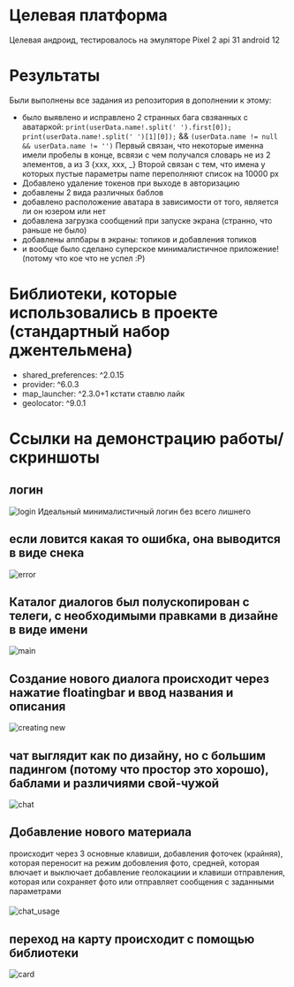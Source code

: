 # Целевая платформа

Целевая андроид, тестировалось на эмуляторе Pixel 2 api 31 android 12

# Результаты

Были выполнены все задания из репозитория в дополнении к этому:
* было выявлено и исправлено 2 странных бага свзяанных с аватаркой:  ```print(userData.name!.split(' ').first[0]);
    print(userData.name!.split(' ')[1][0]);``` && ```(userData.name != null && userData.name != '')```
    Первый связан, что некоторые именна имели пробелы в конце, всвязи с чем получался словарь не из 2 элементов, а из 3 {xxx, xxx, _}
    Второй связан с тем, что имена у которых пустые параметры name переполняют список на 10000 px
*  Добавлено удаление токенов при выходе в авторизацию
*  добавлены 2 вида различных баблов
*  добавлено расположение аватара в зависимости от того, является ли он юзером или нет
*  добавлена загрузка сообщений при запуске экрана (странно, что раньше не было)
*  добавлены аппбары в экраны: топиков и добавления  топиков
*  и вообще было сделано суперское минималистичное приложение! (потому что кое что не успел :P)

# Библиотеки, которые использовались в проекте (стандартный набор джентельмена)
  * shared_preferences: ^2.0.15
  * provider: ^6.0.3
  * map_launcher: ^2.3.0+1 кстати ставлю лайк
  * geolocator: ^9.0.1
# Ссылки на демонстрацию работы/скриншоты
## логин
![login](https://user-images.githubusercontent.com/47796424/184410341-9d98e561-0850-472e-94f0-2c2fc21f1e7a.gif)
Идеальный минималистичный логин без всего лишнего
####
## если ловится какая то ошибка, она выводится в виде снека 
![error](https://user-images.githubusercontent.com/47796424/184410361-a35e1b1a-b078-48a8-bc0f-0cdd3ba2cb69.gif)
## Каталог диалогов был полускопирован с телеги, с необходимыми правками в дизайне в виде имени 
![main](https://user-images.githubusercontent.com/47796424/184410381-954db036-04d6-4203-8971-6169cd161dca.gif)
## Создание нового диалога происходит через нажатие floatingbar и ввод названия и описания
![creating new](https://user-images.githubusercontent.com/47796424/184410390-23311060-f88d-4aea-95e4-f4116c6850e0.gif)
## чат выглядит как по дизайну, но с большим падингом (потому что простор это хорошо), баблами и различиями свой-чужой
![chat](https://user-images.githubusercontent.com/47796424/184410403-1cf003f3-1300-4be8-bd9e-2990d09d2d43.gif)
## Добавление нового материала 
происходит через 3 основные клавиши, добавления фоточек (крайняя), которая переносит на режим добовления фото, средней, которая влючает и выключает добавление геолокациии и клавиши отправления, которая или сохраняет фото или отправляет сообщения с заданными параметрами
####
![chat_usage](https://user-images.githubusercontent.com/47796424/184410419-ddcae9be-f945-45e2-9fff-ee9e63234fc4.gif)
## переход на карту происходит с помощью библиотеки
![card](https://user-images.githubusercontent.com/47796424/184410427-736197a2-8610-4452-b73c-ab6ce7a1be20.gif)

